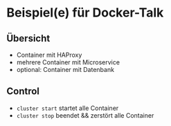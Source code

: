 # Beispiel(e) für Docker-Talk

## Übersicht
- Container mit HAProxy
- mehrere Container mit Microservice
- optional: Container mit Datenbank

## Control
- ```cluster start``` startet alle Container
- ```cluster stop``` beendet && zerstört alle Container
